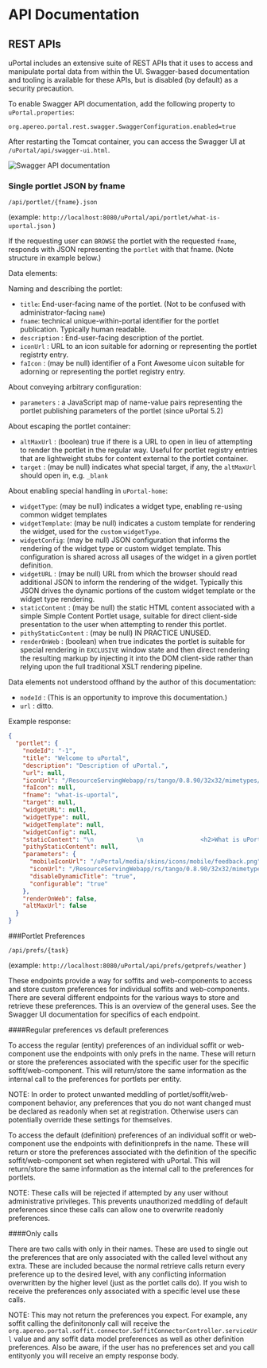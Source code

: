 # API Documentation

## REST APIs

uPortal includes an extensive suite of REST APIs that it uses to access and manipulate portal data
from within the UI.  Swagger-based documentation and tooling is available for these APIs, but is
disabled (by default) as a security precaution.

To enable Swagger API documentation, add the following property to `uPortal.properties`:

```properties
org.apereo.portal.rest.swagger.SwaggerConfiguration.enabled=true
```

After restarting the Tomcat container, you can access the Swagger UI at `/uPortal/api/swagger-ui.html`.

![Swagger API documentation](../../images/swagger.png)

### Single portlet JSON by fname

`/api/portlet/{fname}.json`

(example: `http://localhost:8080/uPortal/api/portlet/what-is-uportal.json` )

If the requesting user can `BROWSE` the portlet with the requested `fname`, responds with JSON 
representing the `portlet` with that fname. (Note structure in example below.)

Data elements:

Naming and describing the portlet:

 * `title`: End-user-facing name of the portlet. (Not to be confused with administrator-facing 
   `name`)
 * `fname`: technical unique-within-portal identifier for the portlet publication. Typically human 
   readable.
 * `description` : End-user-facing description of the portlet.
 * `iconUrl` : URL to an icon suitable for adorning or representing the portlet registrty entry.
 * `faIcon` : (may be null) identifier of a Font Awesome uicon suitable for adorning or representing
    the portlet registry entry.

About conveying arbitrary configuration:

 * `parameters` : a JavaScript map of name-value pairs representing the portlet publishing parameters
    of the portlet (since uPortal 5.2)

About escaping the portlet container:

 * `altMaxUrl` : (boolean) true if there is a URL to open in lieu of attempting to render the 
   portlet in the regular way. Useful for portlet registry entries that are lightweight stubs for 
   content external to the portlet container. 
 * `target` : (may be null) indicates what special target, if any, the `altMaxUrl` should open in,
    e.g. `_blank`

About enabling special handling in `uPortal-home`:

 * `widgetType`: (may be null) indicates a widget type, enabling re-using common widget 
   templates
 * `widgetTemplate`: (may be null) indicates a custom template for rendering the widget, used for
   the `custom` `widgetType`.
 * `widgetConfig`: (may be null) JSON configuration that informs the rendering of the widget type or
    custom widget template. This configuration is shared across all usages of the widget in a given 
    portlet definition.
 * `widgetURL` : (may be null) URL from which the browser should read additional JSON to inform the 
   rendering of the widget. Typically this JSON drives the dynamic portions of the custom widget 
   template or the widget type rendering.
 * `staticContent` : (may be null) the static HTML content associated with a simple Simple Content
   Portlet usage, suitable for direct client-side presentation to the user when attempting to render
   this portlet.
 * `pithyStaticContent` : (may be null) IN PRACTICE UNUSED.
 * `renderOnWeb` : (boolean) when true indicates the portlet is suitable for special rendering in
   `EXCLUSIVE` window state and then direct rendering the resulting markup by injecting it into the 
   DOM client-side rather than relying upon the full traditional XSLT rendering pipeline.

Data elements not understood offhand by the author of this documentation:

 * `nodeId` : (This is an opportunity to improve this documentation.)
 * `url` : ditto.

Example response:

```json
{
  "portlet": {
    "nodeId": "-1",
    "title": "Welcome to uPortal",
    "description": "Description of uPortal.",
    "url": null,
    "iconUrl": "/ResourceServingWebapp/rs/tango/0.8.90/32x32/mimetypes/text-html.png",
    "faIcon": null,
    "fname": "what-is-uportal",
    "target": null,
    "widgetURL": null,
    "widgetType": null,
    "widgetTemplate": null,
    "widgetConfig": null,
    "staticContent": "\n            \n                <h2>What is uPortal?</h2>\n                \n                <p>\n                    <a href=\"http://www.apereo.org/uportal\" target=\"_blank\">uPortal</a>\n                    is a free and open source Java-implemented web portal \n                    platform developed and maintained by participants drawn \n                    from across higher education under the coordination of \n                    <a href=\"http://www.apereo.org/\" target=\"_blank\">Apereo</a>.\n                    uPortal can aggregate content, present self-service \n                    applications, personalize presentation and content on the \n                    basis of groups and user attributes, drive mobile device applications, and allow advanced\n                    end-user-participatory customization of the portal experience. \n                    uPortal supports the JSR-286 and JSR-168 Java portlet specification for\n                    including your custom applications within the portal.\n                </p>\n                \n                <p>Welcome to uPortal.</p> \n            \n        ",
    "pithyStaticContent": null,
    "parameters": {
      "mobileIconUrl": "/uPortal/media/skins/icons/mobile/feedback.png",
      "iconUrl": "/ResourceServingWebapp/rs/tango/0.8.90/32x32/mimetypes/text-html.png",
      "disableDynamicTitle": "true",
      "configurable": "true"
    },
    "renderOnWeb": false,
    "altMaxUrl": false
  }
}
```
###Portlet Preferences

`/api/prefs/{task}`

(example: `http://localhost:8080/uPortal/api/prefs/getprefs/weather` )

These endpoints provide a way for soffits and web-components to access and store custom preferences for
individual soffits and web-components. There are several different endpoints for the various ways to store
and retrieve these preferences. This is an overview of the general uses. See the Swagger UI documentation 
for specifics of each endpoint.

####Regular preferences vs default preferences

To access the regular (entity) preferences of an individual soffit or web-component use the endpoints with 
only prefs in the name. These will return or store the preferences associated with the specific user for the 
specific soffit/web-component. This will return/store the same information as the internal call to the preferences 
for portlets per entity.

NOTE: In order to protect unwanted meddling of portlet/soffit/web-component behavior, any preferences that you do not 
want changed must be declared as readonly when set at registration. Otherwise users can potentially override these 
settings for themselves. 

To access the default (definition) preferences of an individual soffit or web-component use the endpoints with 
definitionprefs in the name. These will return or store the preferences associated with the definition of the
specific soffit/web-component set when registered with uPortal. This will return/store the same information as 
the internal call to the preferences for portlets.
 
NOTE: These calls will be rejected if attempted by any user without administrative privileges. This prevents 
unauthorized meddling of default preferences since these calls can allow one to overwrite readonly preferences.

####Only calls

There are two calls with only in their names. These are used to single out the preferences that are only associated 
with the called level without any extra. These are included because the normal retrieve calls return every preference 
up to the desired level, with any conflicting information overwritten by the higher level (just as the portlet calls do). 
If you wish to receive the preferences only associated with a specific level use these calls. 

NOTE: This may not return the preferences you expect. For example, any soffit calling the definitononly call will receive
the `org.apereo.portal.soffit.connector.SoffitConnectorController.serviceUrl` value and any soffit data model preferences 
as well as other definition preferences. 
Also be aware, if the user has no preferences set and you call entityonly you will receive an empty response body.  

